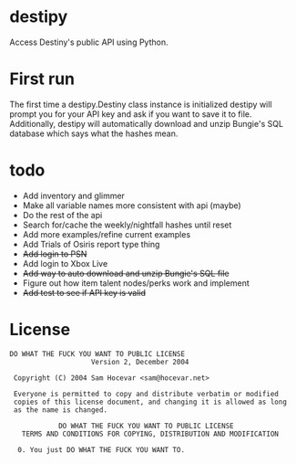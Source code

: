 destipy
========

Access Destiny's public API using Python.

# First run

The first time a destipy.Destiny class instance is initialized destipy will prompt you for your API key and ask if you want to save it to file. Additionally, destipy will automatically download and unzip Bungie's SQL database which says what the hashes mean.

# todo

- Add inventory and glimmer
- Make all variable names more consistent with api (maybe)
- Do the rest of the api
- Search for/cache the weekly/nightfall hashes until reset
- Add more examples/refine current examples
- Add Trials of Osiris report type thing
- ~~Add login to PSN~~
- Add login to Xbox Live
- ~~Add way to auto download and unzip Bungie's SQL file~~
- Figure out how item talent nodes/perks work and implement
- ~~Add test to see if API key is valid~~

# License

``` text
DO WHAT THE FUCK YOU WANT TO PUBLIC LICENSE
                    Version 2, December 2004

 Copyright (C) 2004 Sam Hocevar <sam@hocevar.net>

 Everyone is permitted to copy and distribute verbatim or modified
 copies of this license document, and changing it is allowed as long
 as the name is changed.

            DO WHAT THE FUCK YOU WANT TO PUBLIC LICENSE
   TERMS AND CONDITIONS FOR COPYING, DISTRIBUTION AND MODIFICATION

  0. You just DO WHAT THE FUCK YOU WANT TO.

